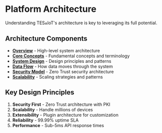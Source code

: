 # Platform Architecture

Understanding TES⩓IoT's architecture is key to leveraging its full potential.

## Architecture Components

- **[Overview](overview.md)** - High-level system architecture
- **[Core Concepts](core-concepts.md)** - Fundamental concepts and terminology
- **[System Design](system-design.md)** - Design principles and patterns
- **[Data Flow](data-flow.md)** - How data moves through the system
- **[Security Model](security-model.md)** - Zero Trust security architecture
- **[Scalability](scalability.md)** - Scaling strategies and patterns

## Key Design Principles

1. **Security First** - Zero Trust architecture with PKI
2. **Scalability** - Handle millions of devices
3. **Extensibility** - Plugin architecture for customization
4. **Reliability** - 99.99% uptime SLA
5. **Performance** - Sub-5ms API response times
